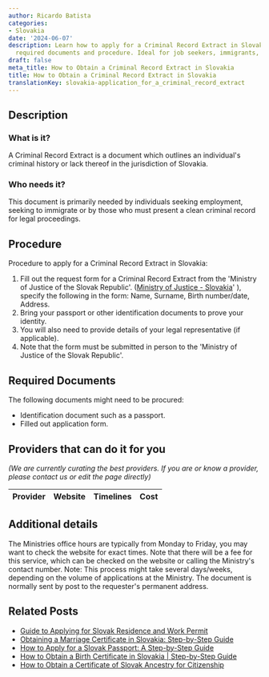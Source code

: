 ```yaml
---
author: Ricardo Batista
categories:
- Slovakia
date: '2024-06-07'
description: Learn how to apply for a Criminal Record Extract in Slovakia, including
  required documents and procedure. Ideal for job seekers, immigrants, and legal matters.
draft: false
meta_title: How to Obtain a Criminal Record Extract in Slovakia
title: How to Obtain a Criminal Record Extract in Slovakia
translationKey: slovakia-application_for_a_criminal_record_extract
---
```


## Description
### What is it?
A Criminal Record Extract is a document which outlines an individual's criminal history or lack thereof in the jurisdiction of Slovakia. 

### Who needs it?
This document is primarily needed by individuals seeking employment, seeking to immigrate or by those who must present a clean criminal record for legal proceedings.

## Procedure

Procedure to apply for a Criminal Record Extract in Slovakia:

1. Fill out the request form for a Criminal Record Extract from the 'Ministry of Justice of the Slovak Republic'. ([Ministry of Justice - Slovakia](http://'www.justice.gov.sk/)' ), specify the following in the form: Name, Surname, Birth number/date, Address.
2. Bring your passport or other identification documents to prove your identity.
3. You will also need to provide details of your legal representative (if applicable).
4. Note that the form must be submitted in person to the 'Ministry of Justice of the Slovak Republic'.

## Required Documents

The following documents might need to be procured:

- Identification document such as a passport.
- Filled out application form.

## Providers that can do it for you

_(We are currently curating the best providers. If you are or know a provider, please contact us or edit the page directly)_

| Provider        |     Website     |     Timelines    |       Cost      |
| :-------------: | :-------------: |  :-------------: | :-------------: |

## Additional details
The Ministries office hours are typically from Monday to Friday, you may want to check the website for exact times. Note that there will be a fee for this service, which can be checked on the website or calling the Ministry's contact number.
Note: This process might take several days/weeks, depending on the volume of applications at the Ministry. The document is normally sent by post to the requester's permanent address.
## Related Posts

- [Guide to Applying for Slovak Residence and Work Permit](https://tramitit.com/guides/slovakia/application_for_residence_with_work_permit/)
- [Obtaining a Marriage Certificate in Slovakia: Step-by-Step Guide](https://tramitit.com/guides/slovakia/issuance_of_marriage_certificate/)
- [How to Apply for a Slovak Passport: A Step-by-Step Guide](https://tramitit.com/guides/slovakia/issuance_of_passport/)
- [How to Obtain a Birth Certificate in Slovakia | Step-by-Step Guide](https://tramitit.com/guides/slovakia/issuance_of_birth_certificate/)
- [How to Obtain a Certificate of Slovak Ancestry for Citizenship](https://tramitit.com/guides/slovakia/certificate_of_slovak_ancestry/)